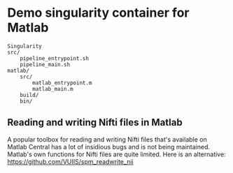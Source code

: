 # Demo singularity container for Matlab

    Singularity
    src/
        pipeline_entrypoint.sh
        pipeline_main.sh
    matlab/
        src/
            matlab_entrypoint.m
            matlab_main.m
        build/
        bin/


## Reading and writing Nifti files in Matlab

A popular toolbox for reading and writing Nifti files that's available on Matlab
Central has a lot of insidious bugs and is not being maintained. Matlab's own 
functions for Nifti files are quite limited. Here is an alternative: 
https://github.com/VUIIS/spm_readwrite_nii


